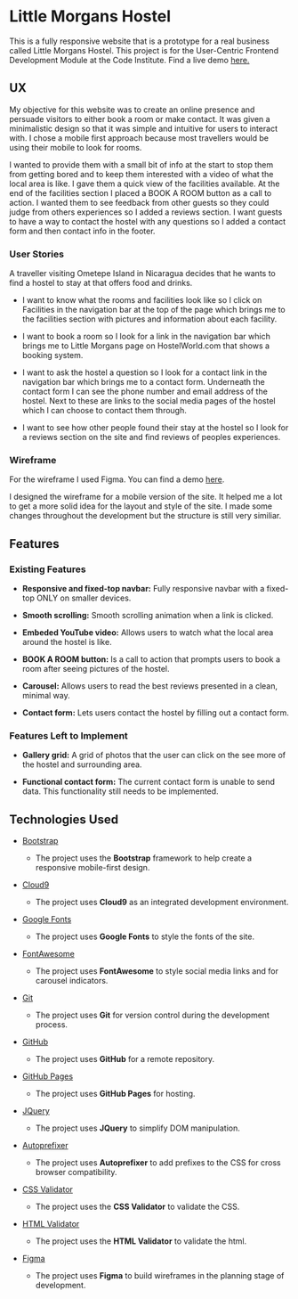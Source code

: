 # Little Morgans Hostel

This is a fully responsive website that is a prototype for a real business called Little Morgans Hostel. This project is for the User-Centric Frontend Development Module at the Code Institute. Find a live demo [here.](https://isaacwoodruff.github.io/littlemorganshostel)


## UX

My objective for this website was to create an online presence and persuade visitors to either book a room or make contact. It was given a minimalistic design so that it was simple and intuitive for users to interact with. I chose a mobile first approach because most travellers would be using their mobile to look for rooms.


I wanted to provide them with a small bit of info at the start to stop them from getting bored and to keep them interested with a video of what the local area is like. I gave them a quick view of the facilities available. At the end of the facilities section I placed a BOOK A ROOM button as a call to action. I wanted them to see feedback from other guests so they could judge from others experiences so I added a reviews section. I want guests to have a way to contact the hostel with any questions so I added a contact form and then contact info in the footer.

### User Stories

A traveller visiting Ometepe Island in Nicaragua decides that he wants to find a hostel to stay at that offers food and drinks.


* I want to know what the rooms and facilities look like so I click on Facilities in the navigation bar at the top of the page which brings me to the facilities section with pictures and information about each facility.

* I want to book a room so I look for a link in the navigation bar which brings me to Little Morgans page on HostelWorld.com that shows a booking system.

* I want to ask the hostel a question so I look for a contact link in the navigation bar which brings me to a contact form. Underneath the contact form I can see the phone number and email address of the hostel. Next to these are links to the social media pages of the hostel which I can choose to contact them through.

* I want to see how other people found their stay at the hostel so I look for a reviews section on the site and find reviews of peoples experiences.


### Wireframe

For the wireframe I used Figma. You can find a demo [here](https://www.figma.com/proto/O7nG50WtbLtGdR44jEKAUl2A/Little-Morgans-Hostel?node-id=7%3A34&scaling=scale-down).


I designed the wireframe for a mobile version of the site. It helped me a lot to get a more solid idea for the layout and style of the site. I made some changes throughout the development but the structure is still very similiar.


## Features

### Existing Features
* **Responsive and fixed-top navbar:** Fully responsive navbar with a fixed-top ONLY on smaller devices.

* **Smooth scrolling:** Smooth scrolling animation when a link is clicked.

* **Embeded YouTube video:** Allows users to watch what the local area around the hostel is like.

* **BOOK A ROOM button:** Is a call to action that prompts users to book a room after seeing pictures of the hostel.

* **Carousel:** Allows users to read the best reviews presented in a clean, minimal way.

* **Contact form:** Lets users contact the hostel by filling out a contact form.


### Features Left to Implement

* **Gallery grid:** A grid of photos that the user can click on the see more of the hostel and surrounding area.

* **Functional contact form:** The current contact form is unable to send data. This functionality still needs to be implemented.

## Technologies Used

- [Bootstrap](https://getbootstrap.com/)
    - The project uses the **Bootstrap** framework to help create a responsive mobile-first design.

- [Cloud9](https://c9.io)
    - The project uses **Cloud9** as an integrated development environment.

- [Google Fonts](https://fonts.google.com/)
    - The project uses **Google Fonts** to style the fonts of the site.

- [FontAwesome](https://fontawesome.com/)
    - The project uses **FontAwesome** to style social media links and for carousel indicators.

- [Git](https://git-scm.com)
    - The project uses **Git** for version control during the development process. 

- [GitHub](https://github.com/)
    - The project uses **GitHub** for a remote repository.

- [GitHub Pages](https://pages.github.com/)
    - The project uses **GitHub Pages** for hosting.

- [JQuery](https://jquery.com)
    - The project uses **JQuery** to simplify DOM manipulation.

- [Autoprefixer](https://autoprefixer.github.io/)
    - The project uses **Autoprefixer** to add prefixes to the CSS for cross browser compatibility.

- [CSS Validator](https://jigsaw.w3.org/css-validator/)
    - The project uses the **CSS Validator** to validate the CSS.

- [HTML Validator](https://validator.w3.org/)
    - The project uses the **HTML Validator** to validate the html.

- [Figma](https://www.figma.com/)
    - The project uses **Figma** to build wireframes in the planning stage of development.